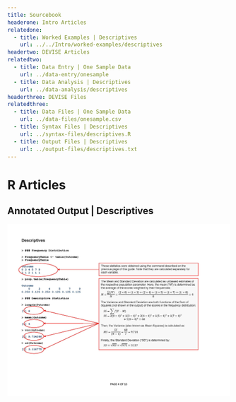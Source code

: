 ```yaml
---
title: Sourcebook
headerone: Intro Articles
relatedone:
  - title: Worked Examples | Descriptives
    url: ../../Intro/worked-examples/descriptives
headertwo: DEVISE Articles
relatedtwo:
  - title: Data Entry | One Sample Data
    url: ../data-entry/onesample
  - title: Data Analysis | Descriptives
    url: ../data-analysis/descriptives
headerthree: DEVISE Files
relatedthree:
  - title: Data Files | One Sample Data
    url: ../data-files/onesample.csv
  - title: Syntax Files | Descriptives
    url: ../syntax-files/descriptives.R
  - title: Output Files | Descriptives
    url: ../output-files/descriptives.txt
---
```


# R Articles

## Annotated Output | Descriptives

<p align="center"><kbd><img src="descriptives.jpg"></kbd></p>

